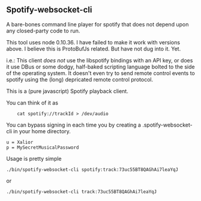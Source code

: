 Spotify-websocket-cli
---------------------

A bare-bones command line player for spotify that does not depend upon any closed-party code to run.

This tool uses node 0.10.36.  I have failed to make it work with versions above. I believe this is ProtoBufJs related. But have not dug into it. Yet.

i.e.: This client _does_ _not_ use the libspotify bindings with an API key, or does it use DBus or some dodgy, half-baked scripting language bolted to the side of the operating system.  It doesn't even try to send remote control events to spotify using the (long) depricated remote control protocol.

This is a (pure javascript) Spotify playback client.

You can think of it as
```
	cat spotify://trackId > /dev/audio
```

You can bypass signing in each time you by creating a .spotify-websocket-cli in your home directory.
```
u = Xalior
p = MySecretMusicalPassword
```

Usage is pretty simple

```
./bin/spotify-websocket-cli spotify:track:73uc55BT8QAGhAi7leaYqJ
```
or
```
./bin/spotify-websocket-cli track:73uc55BT8QAGhAi7leaYqJ
```
